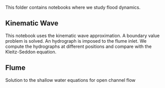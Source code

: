 This folder contains notebooks where we study flood dynamics.

## Kinematic Wave
This notebook uses the kinematic wave approximation. A boundary value problem is solved. An hydrograph is imposed to the flume inlet. We compute the hydrographs at different positions and compare with the Kleitz-Seddon equation.

## Flume
Solution to the shallow water equations for open channel flow

